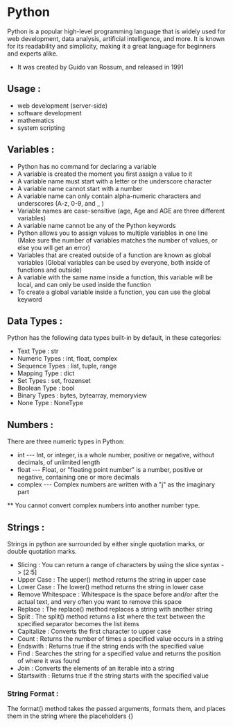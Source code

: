 # Python 

Python is a popular high-level programming language that is widely used for web development, data analysis, artificial intelligence, and more. It is known for its readability and simplicity, making it a great language for beginners and experts alike.

* It was created by Guido van Rossum, and released in 1991

## Usage :
* web development (server-side)
* software development
* mathematics
* system scripting

## Variables : 
* Python has no command for declaring a variable
* A variable is created the moment you first assign a value to it
* A variable name must start with a letter or the underscore character
* A variable name cannot start with a number
* A variable name can only contain alpha-numeric characters and underscores (A-z, 0-9, and _ )
* Variable names are case-sensitive (age, Age and AGE are three different variables)
* A variable name cannot be any of the Python keywords
* Python allows you to assign values to multiple variables in one line (Make sure the number of variables matches the number of values, or else you will get an error)
* Variables that are created outside of a function are known as global variables (Global variables can be used by everyone, both inside of functions and outside)
* A variable with the same name inside a function, this variable will be local, and can only be used inside the function
* To create a global variable inside a function, you can use the global keyword

## Data Types :
  Python has the following data types built-in by default, in these categories:

  - Text Type :	str
  - Numeric Types :	int, float, complex
  - Sequence Types :	list, tuple, range
  - Mapping Type :	dict
  - Set Types :	set, frozenset
  - Boolean Type :	bool
  - Binary Types :	bytes, bytearray, memoryview
  - None Type :	NoneType

## Numbers :
There are three numeric types in Python:
  - int --- Int, or integer, is a whole number, positive or negative, without decimals, of unlimited length
  - float --- Float, or "floating point number" is a number, positive or negative, containing one or more decimals
  - complex --- Complex numbers are written with a "j" as the imaginary part
  
** You cannot convert complex numbers into another number type.

## Strings :
Strings in python are surrounded by either single quotation marks, or double quotation marks.

* Slicing : You can return a range of characters by using the slice syntax -> [2:5]
* Upper Case : The upper() method returns the string in upper case
* Lower Case : The lower() method returns the string in lower case
* Remove Whitespace : Whitespace is the space before and/or after the actual text, and very often you want to remove this space
* Replace : The replace() method replaces a string with another string
* Split : The split() method returns a list where the text between the specified separator becomes the list items
* Capitalize : 	Converts the first character to upper case
* Count : Returns the number of times a specified value occurs in a string
* Endswith : Returns true if the string ends with the specified value
* Find : 	Searches the string for a specified value and returns the position of where it was found
* Join : 	Converts the elements of an iterable into a string
* Startswith : Returns true if the string starts with the specified value
  
### String Format :
The format() method takes the passed arguments, formats them, and places them in the string where the placeholders {}
